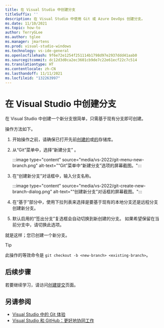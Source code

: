 ```yaml
---
title: 在 Visual Studio 中创建分支
titleSuffix: ''
description: 在 Visual Studio 中使用 Git 或 Azure DevOps 创建分支。
ms.date: 11/10/2021
ms.topic: how-to
author: TerryGLee
ms.author: tglee
ms.manager: jmartens
ms.prod: visual-studio-windows
ms.technology: vs-ide-general
ms.openlocfilehash: 9f6e72e1254f251114b1798d97e2937ddd41aab0
ms.sourcegitcommit: dc12d3d0ca2ec3601cb9de7c22e61ecf22c7c514
ms.translationtype: HT
ms.contentlocale: zh-CN
ms.lasthandoff: 11/11/2021
ms.locfileid: "132263997"
---
```

# <a name="create-a-branch-in-visual-studio"></a>在 Visual Studio 中创建分支

在 Visual Studio 中创建一个新分支很简单，只需基于现有分支即可创建。

操作方法如下。

1. 开始操作之前，请确保已打开先前[创建的](git-create-repository.md)或[的](git-clone-repository.md)存储库。

1. 从“Git”菜单中，选择“新建分支” 。

    :::image type="content" source="media/vs-2022/git-menu-new-branch.png" alt-text="“Git”菜单中“新建分支”选项的屏幕截图。":::

1. 在“创建新分支”对话框中，输入分支名称。

    :::image type="content" source="media/vs-2022/git-create-new-branch-dialog.png" alt-text="“创建新分支”对话框的屏幕截图。":::

1. 在“基于”部分中，使用下拉列表来选择是要基于现有的本地分支还是远程分支创建新分支。

1. 默认启用的“签出分支”复选框会自动切换到新创建的分支。 如果希望保留在当前分支中，请切换此选项。

就是这样；您已创建一个新分支。

> [!TIP]
> 此操作的等效命令是 `git checkout -b <new-branch> <existing-branch>`。

## <a name="next-steps"></a>后续步骤

若要继续学习，请访问[创建提交](git-make-commit.md)页面。

## <a name="see-also"></a>另请参阅

- [Visual Studio 中的 Git 体验](git-with-visual-studio.md)
- [Visual Studio 和 GitHub：更好地协同工作](https://visualstudio.microsoft.com/vs/github/)